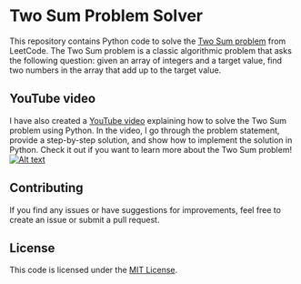 # Two Sum Problem Solver

This repository contains Python code to solve the [Two Sum problem](https://leetcode.com/problems/two-sum/) from LeetCode. The Two Sum problem is a classic algorithmic problem that asks the following question: given an array of integers and a target value, find two numbers in the array that add up to the target value.

## YouTube video

I have also created a [YouTube video](https://www.youtube.com/watch?v=YILdKM1AnHs) explaining how to solve the Two Sum problem using Python. In the video, I go through the problem statement, provide a step-by-step solution, and show how to implement the solution in Python. Check it out if you want to learn more about the Two Sum problem!
[![Alt text](https://img.youtube.com/vi/YILdKM1AnHs/0.jpg)](https://www.youtube.com/watch?v=YILdKM1AnHs)


## Contributing

If you find any issues or have suggestions for improvements, feel free to create an issue or submit a pull request.

## License

This code is licensed under the [MIT License](https://github.com/yourusername/two-sum-problem/blob/main/LICENSE).
